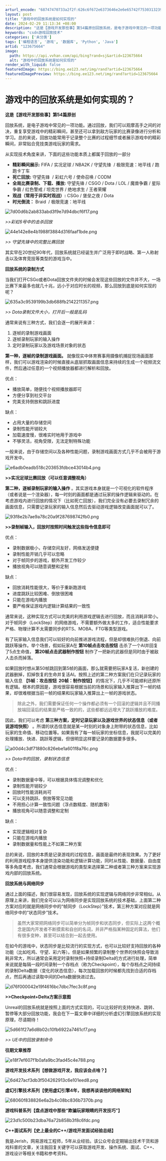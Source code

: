 ```yaml
---
arturl_encode: "68747470733a2f2f:626c6f672e6373646e2e6e65742f753031323939393938352f:61727469636c652f64657461696c732f313233363735363634"
layout: post
title: "游戏中的回放系统是如何实现的"
date: 2024-02-29 11:13:34 +08:00
description: "这是【游戏开发那些事】第54篇原创回放系统，是电子游戏中常见的一项功能。通过回放，我们可以观摩高手之"
keywords: "csdn游戏回放技术"
categories: ['未分类']
tags: ['编程语言', '游戏', '数据库', 'Python', 'Java']
artid: "123675664"
image:
  path: https://api.vvhan.com/api/bing?rand=sj&artid=123675664
  alt: "游戏中的回放系统是如何实现的"
render_with_liquid: false
featuredImage: https://bing.ee123.net/img/rand?artid=123675664
featuredImagePreview: https://bing.ee123.net/img/rand?artid=123675664
---
```


# 游戏中的回放系统是如何实现的？

**这是【游戏开发那些事】第54篇原创**

回放系统，是电子游戏中常见的一项功能。通过回放，我们可以观摩高手之间的对决，重复享受游戏中的精彩瞬间，甚至还可以拿到敌方玩家的比赛录像进行分析和学习。总的来说，回放功能常用于记录整个比赛的过程细节或者展示游戏中的精彩瞬间，非常贴合竞技类游戏玩家的需求。

从实现技术角度来讲，下面的这些功能本质上都属于回放的一部分

* **精彩瞬间展示:**
  FIFA / 实况足球 / NBA2K / 守望先锋  / 极限竞速：地平线 / 跑跑卡丁车
* **死亡回放:**
  守望先锋  / 彩虹六号 / 使命召唤 / CODM
* **全局比赛录制、下载、播放:**
  守望先锋 / CSGO / Dota / LOL / 魔兽争霸 / 星际争霸 / 红色警戒 / 坦克世界 / 绝地求生 / 王者荣耀
* **观战（常用于非实时观战）:**
  CSGo / 堡垒之夜 / Dota
* **时光倒流：**
  Braid  / 极限竞速：地平线

![7d00d6b2ab833abd3f9e7d94dbcf6f17.png](https://i-blog.csdnimg.cn/blog_migrate/85c9df64124cb15d553c07fc6ee4a659.png)

*>>彩虹6号中的击杀回放*

![44e142e8e4b1988f3884d316faaf1bde.png](https://i-blog.csdnimg.cn/blog_migrate/ed508b672f49ac7c6272c22a281ad545.png)

**>>*
守望先锋中的完整比赛回放*

其实早在20世纪90年代，回放系统就已经诞生并广泛用于即时战略、第一人称射击以及体育竞技等类型的游戏当中。

**回放系统的录制方式**

当我们打开CSGo或者Dota回放文件夹的时候会发现这些回放的文件并不大，一场比赛下来最多也就‍几十兆，远小于对应时长的视频，那么回放到底是如何实现的呢？

![635a3c9539199b3db688fb2142211357.png](https://i-blog.csdnimg.cn/blog_migrate/03f9ed5faa769cca7153712e258546e8.png)

**>>*
Dota录制文件大小，打开后一般是乱码*

通常来说有三种方式，我们会逐一的展开来讲：

1. 逐帧的录制游戏画面
2. 逐帧录制玩家的输入操作
3. 定时录制玩家以及游戏场景对象的状态

**第一种，逐帧的录制游戏画面。**
就像现实中体育赛事用摄像机捕捉现场画面那样，我们可以游戏渲染的时候直接从底层抓取画面信息来持续的生成一个视频流文件，然后通过任意的一个视频播放器都进行解析和回放。

优点：

* 播放简单，随便找个视频播放器即可
* 方便分享到社交平台
* 完美支持倒放和跳跃进度

缺点：

* 占用大量的存储空间
* 录制性能开销较大
* 加载速度慢，很难实时地用于游戏中
* 不够灵活，视角受限，无法定制特殊功能

一般来说，由于存储空间以及各种性能问题，录制游戏画面方式几乎不会被用于游戏开发中。

![e6adb0eadb518c203653fdbce43014b4.png](https://i-blog.csdnimg.cn/blog_migrate/d5b54f147f7224dc0a354316f4c2591f.png)

**>>实况足球比赛回放（可以任意调整视角）**

**第二种，逐帧录制玩家的输入操作**
。其实游戏本身就是一个可视化的软件程序（或者说是一个渲染器），每一时刻的画面都是通过玩家的操作逻辑来驱动的。在考虑游戏内进行回放的情况下（比如死亡回放），我们完全没有必要去录制冗余的画面信息，只需要记录玩家的输入信息然后去驱动游戏逻辑改变画面就可以了。

![93f8e2b7ae9a78c20a9f287698742fb0.png](https://i-blog.csdnimg.cn/blog_migrate/ed6ccfa409bf760b256d3fdb61cf66d1.png)

**>>录制帧输入，回放时按照时间触发这些指令信息即可**

优点：

* 录制数据极小，存储空间友好，网络发送便捷
* 录制性能开销几乎可以忽略
* 对于帧同步的游戏，额外开发工作较少
* 播放视角可以随意调整和定制

缺点：

* 回放消耗性能很大，等价于重新跑游戏
* 进度跳跃比较困难、倒放很困难
* 只能在游戏内播放
* 要严格保证游戏内逻辑计算结果的一致性

通常来说，这种实现方式可以完美的利用游戏逻辑去进行回放，而且消耗非常小。对于帧同步（LockStep）的网络游戏，不需要额外做太多的工作，适合性能要求严格、物理计算不太需要同步的RTS、MOBA、FTG等类型游戏。

有了玩家输入信息我们可以较好的向前推进游戏流程，但是却很难执行倒退、向前跳跃等操作。举个场景，假如玩家A在
**第10帧点击攻击按钮**
击杀了一个AI并回复了5点生命值，
**第20帧点击武器制作按钮**
制作了一把新的武器但是同时由于被敌人击杀而掉落。

如果回放时想从第50帧跳回到第5帧的画面，那么就需要把玩家A复活，新创建的武器删掉，扣掉恢复的生命并复活AI。按照上述的第二种方案我们在只记录玩家的输入信息
**【5帧：攻击按钮  20帧：制作按钮】**
的情况下，几乎不可能顺利还原所有逻辑。根本的原因是，游戏很容易根据当前的场景和玩家输入推算出下一帧的结果，却很难根据当前一帧的结果和玩家输入推算出上一帧的游戏状态。

> 除此之外，我们需要保证任何一个操作都必须有一个回滚的逻辑并且不同播放端回滚后的结果是严格一致的的，这些都都远远增大了跳跃播放的难度。

因此，我们可以考虑
**第三种方案，定时记录玩家以及游戏世界的状态信息（或者说游戏快照）**
。所谓的状态信息就是某一时刻的对象身上附带的状态信息，比如玩家的生命值、移动位置等。如果我有了每一帧玩家的坐标信息，我就可以完美的处理播放、快进、跳跃等逻辑，但很明显这样要记录的数据要多很多。

![a00d4c3df71880c826ebe1a601f8a76c.png](https://i-blog.csdnimg.cn/blog_migrate/f0195ef7acdd4e1cfe1a15c39c86f07f.png)

**>>*
Dota中的回放，录制状态信息*

优点：

* 录制数据量中等，可以根据具体情况调整和优化
* 录制性能开销较少
* 回放时性能消耗尚可
* 可以支持跳跃、倒放等常见功能
* 不用担心计算一致性问题（浮点数精度、随机数等）
* 播放视角可以随意调整和定制

缺点：

* 实现逻辑相对复杂
* 只能在游戏内播放
* 录制数据量和性能上不如第二种方案

总的来说，回放的本质是记录游戏的过程信息，画面是最终的表现效果。为了更好的利用游戏程序本身提供渲染功能和逻辑计算功能，同时从性能、数据量、自由度等多角度考虑，我们通常会根据游戏的类型来选择第二种或者第三种方案来实现游戏内部的回放系统。

**回放系统与网络同步**

通过上面的描述，我们很容易发现，回放系统的实现逻辑与网络同步非常相似。从原理上来讲，我们完全可以认为网络同步是实现回放系统的技术基础，上面第二种方案对应的就是网络同步中的“帧同步（LockStep）”技术，第三种方案对应就是网络同步中的“状态同步”技术。

> 虽然大家常把网络同步可以简单分为帧同步和状态同步，但实际上这两个概念是国内开发者不断摸索和自创的名词，并非严格指某种固定的算法，他们有很多变种，甚至可以结合到一起去使用。

在如今的游戏中，状态同步是比较流行的实现方式，也可以比较好支持回放的各种功能（比如吃鸡、守望、彩六等）。但是如果频繁的录制整个世界的快照会导致消耗非常大，所以通常会采用定时录制快照+持续录制Delta的方式进行处理，简单来说就是每隔一段时间录制一个存档点（称为Checkpoint），每个存档点之间持续的录制Delta数据（变化的状态信息），每次加载回放的时候都先找到合适的存档点，然后再通过读取中间的Delta数据快进过去。

![d76f000042e19f4616bc7dbc7fec3c8f.png](https://i-blog.csdnimg.cn/blog_migrate/9cead3d07ec53460aaed12a7100a9d39.png)

**>>Checkpoint+Delta方案示意图**

Unreal的回放系统就是按照上面的方式实现的，可以比较好的支持快进、跳转、暂停等大部分回放功能，我会在下一篇文章中详细的分析虚幻引擎回放系统的实现原理，尽请期待！

![5d661f27a6d8b02c10fb6922a7461cf7.png](https://i-blog.csdnimg.cn/blog_migrate/64c68152115922a820f0fff9f979255a.png)

**>>*
UE中的回放录制命令*

****往期文章推荐****

![e18f7ef607f1b0afa9bc3fad45c4e788.png](https://i-blog.csdnimg.cn/blog_migrate/c2d8f756b0c7139a6192e98f797a20a4.png)

**游戏开发技术系列【想做游戏开发，我应该会点啥？】**

![6d427acf3db3f504262913c6e101eed8.png](https://i-blog.csdnimg.cn/blog_migrate/19e041f6c92e81244e37880b9971eca7.png)

**虚幻引擎技术系列【使用虚幻引擎4年，我想再谈谈他的网络架构】**

![68060f838826e6a2b4c08bc836b7370b.png](https://i-blog.csdnimg.cn/blog_migrate/b9f1ea4e935a93536506d40e24e71fa3.png)

**游戏科普系列【盘点游戏中那些“欺骗玩家眼睛的开发技巧”】**

![23d1c500b23dba76a72b858b3f8c6fdc.png](https://i-blog.csdnimg.cn/blog_migrate/6cda32b40ddbbc878500508a11c051cb.png)

**C++面试系列【史上最全的C++/游戏开发面试经验总结】**

我是Jerish，网易游戏工程师，5年从业经验。该公众号会定期输出技术干货和游戏科普的文章，关注我回复关键字可以获取游戏开发、操作系统、面试、C++、游戏设计等相关书籍和参考资料。
